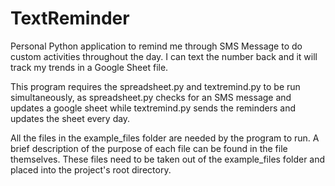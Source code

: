 # TextReminder
Personal Python application to remind me through SMS Message to do custom activities throughout the day. I can text the number back and it will track my trends in a Google Sheet file.

This program requires the spreadsheet.py and textremind.py to be run simultaneously, as spreadsheet.py checks for an SMS message and updates a google sheet while textremind.py sends the reminders and updates the sheet every day.

All the files in the example_files folder are needed by the program to run. A brief description of the purpose of each file can be found in the file themselves.
These files need to be taken out of the example_files folder and placed into the project's root directory.

